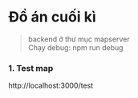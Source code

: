 # Đồ án cuối kì
>backend ở thư mục mapserver   
Chạy debug: npm run debug

### 1. Test map
http://localhost:3000/test
 

